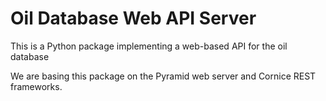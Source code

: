 # Oil Database Web API Server

This is a Python package implementing a web-based API for the oil database

We are basing this package on the Pyramid web server and Cornice REST
frameworks.
